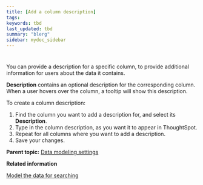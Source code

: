 ```yaml
---
title: [Add a column description]
tags: 
keywords: tbd
last_updated: tbd
summary: "blerg"
sidebar: mydoc_sidebar
---
```

#

You can provide a description for a specific column, to provide additional information for users about the data it contains.

**Description** contains an optional description for the corresponding column. When a user hovers over the column, a tooltip will show this description.

To create a column description:

1.   Find the column you want to add a description for, and select its **Description**.
2.   Type in the column description, as you want it to appear in ThoughtSpot.
3.   Repeat for all columns where you want to add a description.
4.   Save your changes.

**Parent topic:** [Data modeling settings](../../admin/data_modeling/data_modeling_settings.html)

**Related information**  


[Model the data for searching](semantic_modeling.html#)
